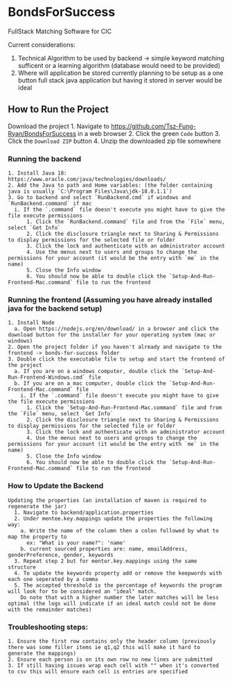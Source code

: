# BondsForSuccess
FullStack Matching Software for CIC

Current considerations:
  1. Technical Algorithm to be used by backend -> simple keyword matching sufficent or a learning algorithm (database would need to be provided)
  2. Where will application be stored currently planning to be setup as a one button full stack java application but having it stored in server would be ideal

## How to Run the Project

  Download the project
    1. Navigate to https://github.com/Tsz-Fung-Ryan/BondsForSuccess in a web browser
    2. Click the green `Code` button
    3. Click the `Download ZIP` button
    4. Unzip the downloaded zip file somewhere

  ### Running the backend
    1. Install Java 18: https://www.oracle.com/java/technologies/downloads/
    2. Add the Java to path and Home variables: (the folder containing java is usually `C:\Program Files\Java\jdk-18.0.1.1`)
    3. Go to backend and select `RunBackend.cmd` if windows and `RunBackend.command` if mac
      i. If the `.command` file doesn't execute you might have to give the file execute permissions
          1. Click the `RunBackend.command` file and from the `File` menu, select `Get Info`
          2. Click the disclosure triangle next to Sharing & Permissions to display permissions for the selected file or folder
          3. Click the lock and authenticate with an administrator account
          4. Use the menus next to users and groups to change the permissions for your account (it would be the entry with `me` in the name)
          5. Close the Info window
          6. You should now be able to double click the `Setup-And-Run-Frontend-Mac.command` file to run the frontend
    
  ### Running the frontend (Assuming you have already installed java for the backend setup)
    1. Install Node
      a. Open https://nodejs.org/en/download/ in a browser and click the download button for the installer for your operating system (mac or windows)
    2. Open the project folder if you haven't already and navigate to the frontend -> bonds-for-success folder
    3. Double click the executable file to setup and start the frontend of the project
      a. If you are on a windows computer, double click the `Setup-And-Run-Frontend-Windows.cmd` file
      b. If you are on a mac computer, double click the `Setup-And-Run-Frontend-Mac.command` file
        i. If the `.command` file doesn't execute you might have to give the file execute permissions
          1. Click the `Setup-And-Run-Frontend-Mac.command` file and from the `File` menu, select `Get Info`
          2. Click the disclosure triangle next to Sharing & Permissions to display permissions for the selected file or folder
          3. Click the lock and authenticate with an administrator account
          4. Use the menus next to users and groups to change the permissions for your account (it would be the entry with `me` in the name)
          5. Close the Info window
          6. You should now be able to double click the `Setup-And-Run-Frontend-Mac.command` file to run the frontend

  ### How to Update the Backend
    Updating the properties (an installation of maven is required to regenerate the jar)
      1. Navigate to backend/application.properties
      2. Under mentee.key.mappings update the properties the following way:
        a. Write the name of the column then a colon followed by what to map the property to
          ex: "What is your name?": 'name'
        b. current sourced properties are: name, emailAddress, genderPreference, gender, keywords
      3. Repeat step 2 but for mentor.key.mappings using the same structure
      4. To update the keywords property add or remove the keepwords with each one seperated by a comma
      5. The accepted threshold is the percentage of keywords the program will look for to be considered an "ideal" match. 
        Do note that with a higher number the later matches will be less optimal (the logs will indicate if an ideal match could not be done with the remainder matches)
  
### Troubleshooting steps:
    1. Ensure the first row contains only the header column (previously there was some filler items ie q1,q2 this will make it hard to generate the mappings)
    2. Ensure each person is on its own row no new lines are submitted
    3. If still having issues wrap each cell with "" when it's converted to csv this will ensure each cell is entries are specified    
